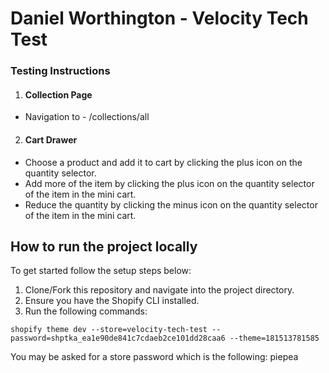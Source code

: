 # Daniel Worthington - Velocity Tech Test
### Testing Instructions 

1. #### Collection Page

- Navigation to - /collections/all

2. #### Cart Drawer

- Choose a product and add it to cart by clicking the plus icon on the quantity selector.
- Add more of the item by clicking the plus icon on the quantity selector of the item in the mini cart.
- Reduce the quantity by clicking the minus icon on the quantity selector of the item in the mini cart.

## How to run the project locally

To get started follow the setup steps below:

1. Clone/Fork this repository and navigate into the project directory.
2. Ensure you have the Shopify CLI installed.
2. Run the following commands:

```
shopify theme dev --store=velocity-tech-test --password=shptka_ea1e90de841c7cdaeb2ce101dd28caa6 --theme=181513781585
```

You may be asked for a store password which is the following: piepea